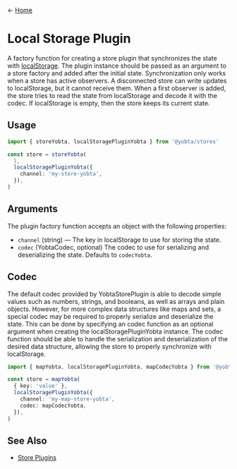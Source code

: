&larr; [Home](../../../README.md)

# Local Storage Plugin

A factory function for creating a store plugin that synchronizes the state with [localStorage](https://developer.mozilla.org/en-US/docs/Web/API/Window/localStorage). The plugin instance should be passed as an argument to a store factory and added after the initial state. Synchronization only works when a store has active observers. A disconnected store can write updates to localStorage, but it cannot receive them. When a first observer is added, the store tries to read the state from localStorage and decode it with the codec. If localStorage is empty, then the store keeps its current state.

## Usage

```ts
import { storeYobta, localStoragePluginYobta } from '@yobta/stores'

const store = storeYobta(
  1,
  localStoragePluginYobta({
    channel: 'my-store-yobta',
  }),
)
```

## Arguments

The plugin factory function accepts an object with the following properties:

- `channel` (string) — The key in localStorage to use for storing the state.
- `codec` (YobtaCodec, optional) The codec to use for serializing and deserializing the state. Defaults to `codecYobta`.

## Codec

The default codec provided by YobtaStorePlugin is able to decode simple values such as numbers, strings, and booleans, as well as arrays and plain objects. However, for more complex data structures like maps and sets, a special codec may be required to properly serialize and deserialize the state. This can be done by specifying an codec function as an optional argument when creating the localStoragePluginYobta instance. The codec function should be able to handle the serialization and deserialization of the desired data structure, allowing the store to properly synchronize with localStorage.

```ts
import { mapYobta, localStoragePluginYobta, mapCodecYobta } from '@yobta/stores'

const store = mapYobta(
  { key: 'value' },
  localStoragePluginYobta({
    channel: 'my-map-store-yobta',
    codec: mapCodecYobta,
  }),
)
```

## See Also

- [Store Plugins](../index.md)
